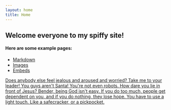 ```yaml
---
layout: home
title: Home
---
```


## Welcome everyone to my spiffy site!


#### Here are some example pages:

- [Markdown](02-markdown-examples)
- [Images](03-images-examples)
- [Embeds](04-embeds-examples)

[Does anybody else feel jealous and aroused and worried? Take me to your leader! You guys aren't Santa! You're not even robots. How dare you lie in front of Jesus? Bender, being God isn't easy. If you do too much, people get dependent on you, and if you do nothing, they lose hope. You have to use a light touch. Like a safecracker, or a pickpocket.](https://fillerama.io/)
